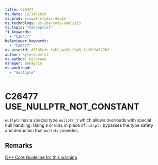 ```yaml
---
title: C26477
ms.date: 12/14/2018
ms.prod: visual-studio-dev15
ms.technology: vs-ide-code-analysis
ms.topic: "conceptual"
f1_keywords:
  - "C26477"
helpviewer_keywords:
  - "C26477"
ms.assetid: d5395efc-5eb2-4e82-9b45-fcd5ff4577bf
author: kylereedmfst
ms.author: kylereed
manager: annagrin
ms.workload:
  - "multiple"
---
```

# C26477 USE_NULLPTR_NOT_CONSTANT
`nullptr` has a special type `nullptr_t` which allows overloads with special null handling.
Using `0` or `NULL` in place of `nullptr` bypasses the type safety and deduction that `nullptr` provides.

## Remarks
[C++ Core Guideline for this warning](https://github.com/isocpp/CppCoreGuidelines/blob/master/CppCoreGuidelines.md#Res-nullptr)
